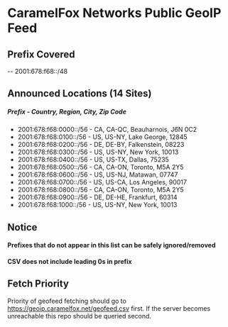 # CaramelFox Networks Public GeoIP Feed  
## Prefix Covered  
-- 2001:678:f68::/48   

## Announced Locations (14 Sites)  
##### Prefix - Country, Region, City, Zip Code  
- 2001:678:f68:0000::/56 - CA, CA-QC, Beauharnois, J6N 0C2  
- 2001:678:f68:0100::/56 - US, US-NY, Lake George, 12845  
- 2001:678:f68:0200::/56 - DE, DE-BY, Falkenstein, 08223
- 2001:678:f68:0300::/56 - US, US-NY, New York, 10013  
- 2001:678:f68:0400::/56 - US, US-TX, Dallas, 75235
- 2001:678:f68:0500::/56 - CA, CA-ON, Toronto, M5A 2Y5
- 2001:678:f68:0600::/56 - US, US-NJ, Matawan, 07747  
- 2001:678:f68:0700::/56 - US, US-CA, Los Angeles, 90017  
- 2001:678:f68:0800::/56 - CA, CA-ON, Toronto, M5A 2Y5
- 2001:678:f68:0900::/56 - DE, DE-HE, Frankfurt, 60314
- 2001:678:f68:1000::/56 - US, US-NY, New York, 10013

## Notice  
#### Prefixes that do not appear in this list can be safely ignored/removed
#### CSV does not include leading 0s in prefix 

## Fetch Priority
Priority of geofeed fetching should go to https://geoip.caramelfox.net/geofeed.csv first. If the server becomes unreachable this repo should be queried second. 

